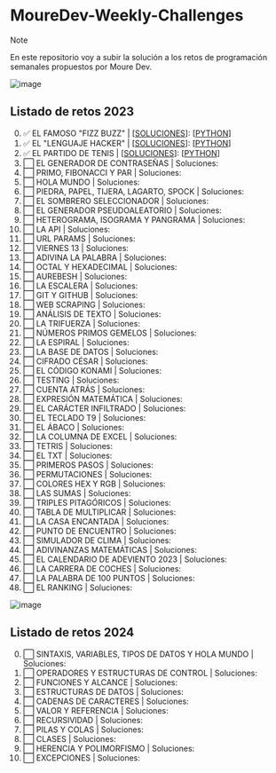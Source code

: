<h1>MoureDev-Weekly-Challenges</h1>

> [!NOTE]
> En este repositorio voy a subir la solución a los retos de programación semanales propuestos por Moure Dev.

![image](https://github.com/davidlopean/MoureDev-Weekly-Challenges/assets/141661643/27f53e29-ed2e-4141-a395-47f50b5b5f67)

## Listado de retos 2023
0. ✅ EL FAMOSO "FIZZ BUZZ" | [[SOLUCIONES](https://github.com/davidlopean/MoureDev-Weekly-Challenges/blob/adce2f8c52c2c67bf70917a51c0e955d9f29ffda/Retos/0%20-%20EL%20FAMOSO%20%22FIZZ%20BUZZ/fizzbuzz.md)]: [[PYTHON](https://github.com/davidlopean/MoureDev-Weekly-Challenges/blob/086082c4cac8523249ba9177d34c7ce6dca086a5/Retos/0%20-%20EL%20FAMOSO%20%22FIZZ%20BUZZ/fizzbuzz-python.py)]
1. ✅ EL "LENGUAJE HACKER" | [[SOLUCIONES](https://github.com/davidlopean/MoureDev-Weekly-Challenges/blob/ee76a08f5dcd474e1e39b5d9812e7b38a99e030b/Retos/1%20-%20EL%20LENGUAJE%20HACKER/lenguaje_hacker.md)]: [[PYTHON](https://github.com/davidlopean/MoureDev-Weekly-Challenges/blob/ee76a08f5dcd474e1e39b5d9812e7b38a99e030b/Retos/1%20-%20EL%20LENGUAJE%20HACKER/lenguaje_hacker.py)]
2. ✅ EL PARTIDO DE TENIS | [[SOLUCIONES](https://github.com/davidlopean/MoureDev-Weekly-Challenges/blob/d8f11c8d0ddb1bcbd52a60f4772a6ae9b135585f/Retos/2%20-%20EL%20PARTIDO%20DE%20TENIS/tenis.md)]: [[PYTHON](https://github.com/davidlopean/MoureDev-Weekly-Challenges/blob/f4ab027275370c3daae5be7b11dc0cd912dbe99e/Retos/2%20-%20EL%20PARTIDO%20DE%20TENIS/tenis.py)]
3. ⬜ EL GENERADOR DE CONTRASEÑAS | Soluciones:
4. ⬜ PRIMO, FIBONACCI Y PAR | Soluciones: 
5. ⬜ HOLA MUNDO | Soluciones: 
6. ⬜ PIEDRA, PAPEL, TIJERA, LAGARTO, SPOCK | Soluciones: 
7. ⬜ EL SOMBRERO SELECCIONADOR | Soluciones:
8. ⬜ EL GENERADOR PSEUDOALEATORIO | Soluciones: 
9. ⬜ HETEROGRAMA, ISOGRAMA Y PANGRAMA | Soluciones: 
10. ⬜ LA API | Soluciones: 
11. ⬜ URL PARAMS | Soluciones: 
12. ⬜ VIERNES 13 | Soluciones:
13. ⬜ ADIVINA LA PALABRA | Soluciones:
14. ⬜ OCTAL Y HEXADECIMAL | Soluciones:
16. ⬜ AUREBESH | Soluciones:
17. ⬜ LA ESCALERA | Soluciones:
18. ⬜ GIT Y GITHUB | Soluciones:
19. ⬜ WEB SCRAPING | Soluciones:
20. ⬜ ANÁLISIS DE TEXTO | Soluciones: 
21. ⬜ LA TRIFUERZA | Soluciones:
22. ⬜ NÚMEROS PRIMOS GEMELOS | Soluciones:
23. ⬜ LA ESPIRAL | Soluciones:
24. ⬜ LA BASE DE DATOS | Soluciones:
25. ⬜ CIFRADO CÉSAR | Soluciones:
26. ⬜ EL CÓDIGO KONAMI | Soluciones:
27. ⬜ TESTING | Soluciones:
28. ⬜ CUENTA ATRÁS | Soluciones:
29. ⬜ EXPRESIÓN MATEMÁTICA | Soluciones:
30. ⬜ EL CARÁCTER INFILTRADO | Soluciones:
31. ⬜ EL TECLADO T9 | Soluciones:
32. ⬜ EL ÁBACO | Soluciones:
33. ⬜ LA COLUMNA DE EXCEL | Soluciones:
34. ⬜ TETRIS | Soluciones:
35. ⬜ EL TXT | Soluciones:
36. ⬜ PRIMEROS PASOS | Soluciones:
37. ⬜ PERMUTACIONES | Soluciones:
38. ⬜ COLORES HEX Y RGB | Soluciones:
39. ⬜ LAS SUMAS | Soluciones:
40. ⬜ TRIPLES PITAGÓRICOS | Soluciones:
41. ⬜ TABLA DE MULTIPLICAR | Soluciones:
42. ⬜ LA CASA ENCANTADA | Soluciones:
43. ⬜ PUNTO DE ENCUENTRO | Soluciones:
44. ⬜ SIMULADOR DE CLIMA | Soluciones:
45. ⬜ ADIVINANZAS MATEMÁTICAS | Soluciones:
46. ⬜ EL CALENDARIO DE ADEVIENTO 2023 | Soluciones:
47. ⬜ LA CARRERA DE COCHES | Soluciones:
48. ⬜ LA PALABRA DE 100 PUNTOS | Soluciones:
49. ⬜ EL RANKING | Soluciones:


![image](https://github.com/davidlopean/MoureDev-Weekly-Challenges/assets/141661643/e81e6303-de1d-459b-a824-4d7da7acd0ab)

## Listado de retos 2024

0. ⬜ SINTAXIS, VARIABLES, TIPOS DE DATOS Y HOLA MUNDO | Soluciones:
1. ⬜	OPERADORES Y ESTRUCTURAS DE CONTROL | Soluciones:
2. ⬜	FUNCIONES Y ALCANCE | Soluciones:
3. ⬜	ESTRUCTURAS DE DATOS | Soluciones:
4. ⬜	CADENAS DE CARACTERES | Soluciones:
5. ⬜	VALOR Y REFERENCIA | Soluciones:
6. ⬜	RECURSIVIDAD | Soluciones:
7. ⬜	PILAS Y COLAS | Soluciones:
8. ⬜	CLASES | Soluciones:
9. ⬜	HERENCIA Y POLIMORFISMO | Soluciones:
10. ⬜ EXCEPCIONES | Soluciones:
